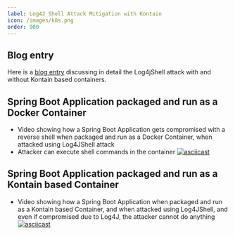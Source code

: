 ```yaml
---
label: Log4J Shell Attack Mitigation with Kontain
icon: /images/k8s.png
order: 900
---
```


## Blog entry
Here is a [blog entry](https://smijar.medium.com/log4j-shell-attack-mitigation-with-kontain-containers-e226ca2a3172) discussing in detail the Log4jShell attack with and without Kontain based containers.

## Spring Boot Application packaged and run as a Docker Container
* Video showing how a Spring Boot Application gets compromised with a reverse shell when packaged and run as a Docker Container, when attacked using Log4JShell attack
* Attacker can execute shell commands in the container
[![asciicast](https://asciinema.org/a/458347.svg)](https://asciinema.org/a/458347?speed=1.3&t=4)

## Spring Boot Application packaged and run as a Kontain based Container
* Video showing how a Spring Boot Application when packaged and run as a Kontain based Container, and when attacked using Log4JShell, and even if compromised due to Log4J, the attacker cannot do anything
[![asciicast](https://asciinema.org/a/458372.svg)](https://asciinema.org/a/458372?speed=1.4)
